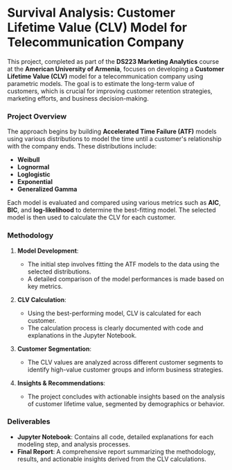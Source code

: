 # Survival Analysis: Customer Lifetime Value (CLV) Model for Telecommunication Company

This project, completed as part of the **DS223 Marketing Analytics** course at the **American University of Armenia**, focuses on developing a **Customer Lifetime Value (CLV)** model for a telecommunication company using parametric models. The goal is to estimate the long-term value of customers, which is crucial for improving customer retention strategies, marketing efforts, and business decision-making.

### Project Overview

The approach begins by building **Accelerated Time Failure (ATF)** models using various distributions to model the time until a customer's relationship with the company ends. These distributions include:
- **Weibull**
- **Lognormal**
- **Loglogistic**
- **Exponential**
- **Generalized Gamma**

Each model is evaluated and compared using various metrics such as **AIC**, **BIC**, and **log-likelihood** to determine the best-fitting model. The selected model is then used to calculate the CLV for each customer.

### Methodology

1. **Model Development**:
   - The initial step involves fitting the ATF models to the data using the selected distributions.
   - A detailed comparison of the model performances is made based on key metrics.
   
2. **CLV Calculation**:
   - Using the best-performing model, CLV is calculated for each customer.
   - The calculation process is clearly documented with code and explanations in the Jupyter Notebook.

3. **Customer Segmentation**:
   - The CLV values are analyzed across different customer segments to identify high-value customer groups and inform business strategies.
   
4. **Insights & Recommendations**:
   - The project concludes with actionable insights based on the analysis of customer lifetime value, segmented by demographics or behavior.

### Deliverables

- **Jupyter Notebook**: Contains all code, detailed explanations for each modeling step, and analysis processes.
- **Final Report**: A comprehensive report summarizing the methodology, results, and actionable insights derived from the CLV calculations.
